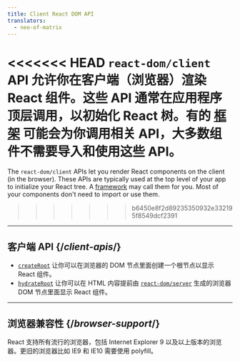 ```yaml
---
title: Client React DOM API
translators:
  - neo-of-matrix
---
```


<Intro>

<<<<<<< HEAD
`react-dom/client` API 允许你在客户端（浏览器）渲染 React 组件。这些 API 通常在应用程序顶层调用，以初始化 React 树。有的 [框架](/learn/start-a-new-react-project#production-grade-react-frameworks) 可能会为你调用相关 API，大多数组件不需要导入和使用这些 API。
=======
The `react-dom/client` APIs let you render React components on the client (in the browser). These APIs are typically used at the top level of your app to initialize your React tree. A [framework](/learn/start-a-new-react-project#full-stack-frameworks) may call them for you. Most of your components don't need to import or use them.
>>>>>>> b6450e8f2d89235350932e332195f8549dcf2391

</Intro>

---

## 客户端 API {/*client-apis*/}

* [`createRoot`](/reference/react-dom/client/createRoot) 让你可以在浏览器的 DOM 节点里面创建一个根节点以显示 React 组件。
* [`hydrateRoot`](/reference/react-dom/client/hydrateRoot) 让你可以在 HTML 内容提前由 [`react-dom/server`](/reference/react-dom/server) 生成的浏览器 DOM 节点里面显示 React 组件。
---

## 浏览器兼容性 {/*browser-support*/}

React 支持所有流行的浏览器，包括 Internet Explorer 9 以及以上版本的浏览器。更旧的浏览器比如 IE9 和 IE10 需要使用 polyfill。
